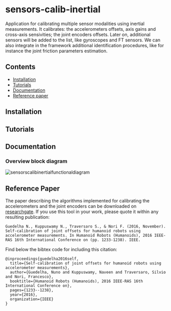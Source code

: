 # sensors-calib-inertial
Application for calibrating multiple sensor modalities using inertial measurements. It calibrates: the accelerometers offsets, axis gains and cross-axis sensivities; the joint encoders offsets.
Later on, additional sensors will be added to the list, like gyroscopes and FT sensors. We can also integrate in the framework additional identification procedures, like for instance the joint friction parameters estimation.

## Contents
- [Installation](#Installation)
- [Tutorials](#Tutorials)
- [Documentation](#Documentation)
- [Reference paper](#Reference-paper)

## Installation

## Tutorials

## Documentation
### Overview block diagram
![sensorscalibinertialfunctionaldiagram](https://user-images.githubusercontent.com/6848872/34912128-32b1cf18-f8d9-11e7-949c-8b6bcd2d7c0f.png)

## Reference Paper
The paper describing the algorithms implemented for calibrating the accelerometers and the joint encoders can be downloaded on [researchgate](https://www.researchgate.net/publication/312112086_Self-calibration_of_joint_offsets_for_humanoid_robots_using_accelerometer_measurements). If you use this tool in your work, please quote it within any resulting publication:
```
Guedelha N., Kuppuswamy N., Traversaro S., & Nori F. (2016, November). Self-calibration of joint offsets for humanoid robots using accelerometer measurements. In Humanoid Robots (Humanoids), 2016 IEEE-RAS 16th International Conference on (pp. 1233-1238). IEEE.
```
Find below the bibtex code for including this citation:
```
@inproceedings{guedelha2016self,
  title={Self-calibration of joint offsets for humanoid robots using accelerometer measurements},
  author={Guedelha, Nuno and Kuppuswamy, Naveen and Traversaro, Silvio and Nori, Francesco},
  booktitle={Humanoid Robots (Humanoids), 2016 IEEE-RAS 16th International Conference on},
  pages={1233--1238},
  year={2016},
  organization={IEEE}
}
```
